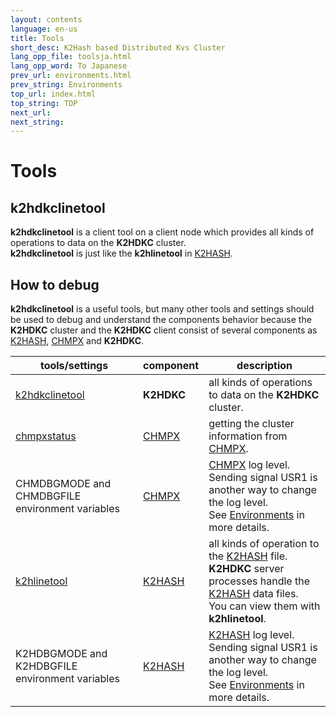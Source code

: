 ```yaml
---
layout: contents
language: en-us
title: Tools
short_desc: K2Hash based Distributed Kvs Cluster
lang_opp_file: toolsja.html
lang_opp_word: To Japanese
prev_url: environments.html
prev_string: Environments
top_url: index.html
top_string: TOP
next_url: 
next_string: 
---
```


# Tools
## k2hdkclinetool
**k2hdkclinetool** is a client tool on a client node which provides all kinds of operations to data on the **K2HDKC** cluster.  
**k2hdkclinetool** is just like the **k2hlinetool** in [K2HASH](https://k2hash.antpick.ax/).

## How to debug
**k2hdkclinetool** is a useful tools, but many other tools and settings should be used to debug and understand the components behavior because the **K2HDKC** cluster and the **K2HDKC** client consist of several components as [K2HASH](https://k2hash.antpick.ax/), [CHMPX](https://chmpx.antpick.ax/) and **K2HDKC**.

| tools/settings | component | description |
|-|-|-|
| [k2hdkclinetool](k2hdkclinetool.html)                | **K2HDKC**                           | all kinds of operations to data on the **K2HDKC** cluster. |
| [chmpxstatus](https://chmpx.antpick.ax/tools.html)   | [CHMPX](https://chmpx.antpick.ax/)   | getting the cluster information from [CHMPX](https://chmpx.antpick.ax/).  |
| CHMDBGMODE and CHMDBGFILE environment variables      | [CHMPX](https://chmpx.antpick.ax/)   | [CHMPX](https://chmpx.antpick.ax/) log level. <br />Sending signal USR1 is another way to change the log level. <br />See [Environments](environments.html) in more details. |
| [k2hlinetool](https:///k2hash.antpick.ax/tools.html) | [K2HASH](https://k2hash.antpick.ax/) | all kinds of operation to the [K2HASH](https://k2hash.antpick.ax/) file. <br />**K2HDKC** server processes handle the [K2HASH](https://k2hash.antpick.ax/) data files. <br />You can view them with **k2hlinetool**. |
| K2HDBGMODE and K2HDBGFILE environment variables      | [K2HASH](https://k2hash.antpick.ax/) | [K2HASH](https://k2hash.antpick.ax/) log level. <br />Sending signal USR1 is another way to change the log level. <br />See [Environments](environments.html) in more details. |
